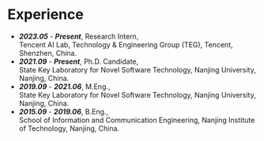 # Experience

- ***2023.05*** - ***Present***, Research Intern,  
Tencent AI Lab, Technology & Engineering Group (TEG), Tencent, Shenzhen, China.
- ***2021.09*** - ***Present***, Ph.D. Candidate,  
State Key Laboratory for Novel Software Technology, Nanjing University, Nanjing, China.
- ***2019.09*** - ***2021.06***, M.Eng.,  
State Key Laboratory for Novel Software Technology, Nanjing University, Nanjing, China.  
- ***2015.09*** - ***2019.06***, B.Eng.,  
School of Information and Communication Engineering, Nanjing Institute of Technology, Nanjing, China.
